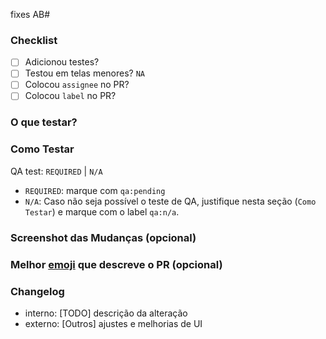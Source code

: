 fixes AB#

### Checklist

- [ ] Adicionou testes?
- [ ] Testou em telas menores? `NA`
- [ ] Colocou `assignee` no PR?
- [ ] Colocou `label` no PR?

<!--- Usar as labels release:2.42.0 ou hotfix:2.42.2. Deixar em branco se for PR
para feature branch. Quer entender mais sobre como usamos as labels? Veja na wiki:
https://github.com/stone-ton/apollo/wiki/Labels:-Quando-usar-e-qual-usar%3F -->

### O que testar?

<!--- O que precisa ser testado? -->
<!--- ex.: Design e fluxo de navegação da tela de erro no fluxo de vender. -->

### Como Testar

QA test: `REQUIRED` | `N/A`

- `REQUIRED`: marque com `qa:pending`
- `N/A`: Caso não seja possível o teste de QA, justifique nesta seção (`Como Testar`) e marque com o label `qa:n/a`.

<!--- Quais são os passos para reproduzir? -->
<!--- ex.:
1. Faça login com o usuário do Kano
2. Pressione o botão "Vender Agora"
3. Digite 10,00 no valor da venda
4. Selecione "Configurar Maquininha"
5. Deve exibir a tela de erro
-->

### Screenshot das Mudanças (opcional)

### Melhor [emoji](https://gitmoji.carloscuesta.me) que descreve o PR (opcional)

### Changelog

<!--- Qual changelog interno da alteração? Qual changelog externo (Play Store)? -->
<!-- Valores recomendados para o  assunto: -->
<!-- Banking, BankAccount, Calculadora de Taxas, Home, KYC, Login, Minhas Vendas -->
<!-- TapTon, Transfer, SalesHistory, Pinpad, Vender Agora -->

- interno: [TODO] descrição da alteração
- externo: [Outros] ajustes e melhorias de UI